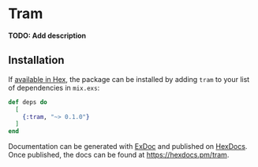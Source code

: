 # Tram

**TODO: Add description**

## Installation

If [available in Hex](https://hex.pm/docs/publish), the package can be installed
by adding `tram` to your list of dependencies in `mix.exs`:

```elixir
def deps do
  [
    {:tram, "~> 0.1.0"}
  ]
end
```

Documentation can be generated with [ExDoc](https://github.com/elixir-lang/ex_doc)
and published on [HexDocs](https://hexdocs.pm). Once published, the docs can
be found at <https://hexdocs.pm/tram>.

